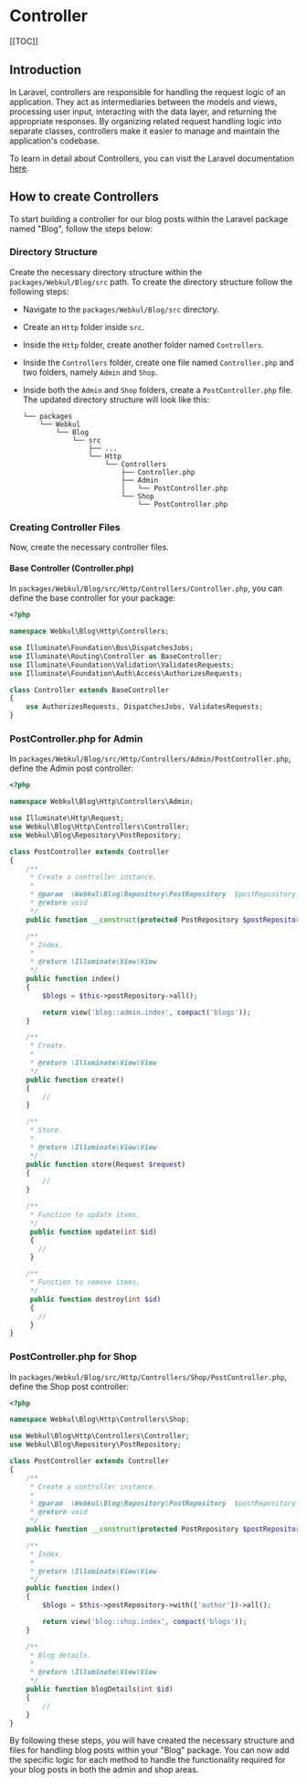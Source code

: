# Controller

[[TOC]]

## Introduction

In Laravel, controllers are responsible for handling the request logic of an application. They act as intermediaries between the models and views, processing user input, interacting with the data layer, and returning the appropriate responses. By organizing related request handling logic into separate classes, controllers make it easier to manage and maintain the application's codebase.

To learn in detail about Controllers, you can visit the Laravel documentation [here](https://laravel.com/docs/11.x/controllers).

## How to create Controllers

To start building a controller for our blog posts within the Laravel package named "Blog", follow the steps below:

### Directory Structure

Create the necessary directory structure within the `packages/Webkul/Blog/src` path. To create the directory structure follow the following steps:

- Navigate to the `packages/Webkul/Blog/src` directory.
- Create an `Http` folder inside `src`.
- Inside the `Http` folder, create another folder named `Controllers`.
- Inside the `Controllers` folder, create one file named `Controller.php` and two folders, namely `Admin` and `Shop`.
- Inside both the `Admin` and `Shop` folders, create a `PostController.php` file. The updated directory structure will look like this:

  ```
  └── packages
      └── Webkul
          └── Blog
              └── src
                  ├── ...
                  └── Http
                      └── Controllers
                          ├── Controller.php
                          ├── Admin
                          │   └── PostController.php
                          └── Shop
                              └── PostController.php
  ```

### Creating Controller Files

Now, create the necessary controller files.

#### Base Controller (Controller.php)

In `packages/Webkul/Blog/src/Http/Controllers/Controller.php`, you can define the base controller for your package:

  ```php
  <?php

  namespace Webkul\Blog\Http\Controllers;

  use Illuminate\Foundation\Bus\DispatchesJobs;
  use Illuminate\Routing\Controller as BaseController;
  use Illuminate\Foundation\Validation\ValidatesRequests;
  use Illuminate\Foundation\Auth\Access\AuthorizesRequests;

  class Controller extends BaseController
  {
      use AuthorizesRequests, DispatchesJobs, ValidatesRequests;
  }
  ```

### PostController.php for Admin

In `packages/Webkul/Blog/src/Http/Controllers/Admin/PostController.php`, define the Admin post controller:

  ```php
  <?php

  namespace Webkul\Blog\Http\Controllers\Admin;

  use Illuminate\Http\Request;
  use Webkul\Blog\Http\Controllers\Controller;
  use Webkul\Blog\Repository\PostRepository;

  class PostController extends Controller
  {
      /**
       * Create a controller instance.
       * 
       * @param  \Webkul\Blog\Repository\PostRepository  $postRepository
       * @return void
       */
      public function __construct(protected PostRepository $postRepository){}

      /**
       * Index.
       * 
       * @return \Illuminate\View\View
       */
      public function index() 
      {
          $blogs = $this->postRepository->all();

          return view('blog::admin.index', compact('blogs'));
      }

      /**
       * Create.
       * 
       * @return \Illuminate\View\View
       */
      public function create() 
      {
          //
      }

      /**
       * Store.
       * 
       * @return \Illuminate\View\View
       */
      public function store(Request $request)
      {
          //
      }

      /**
       * Function to update items.
       */
       public function update(int $id)
       {
         //
       }

      /**
       * Function to remove items.
       */
       public function destroy(int $id)
       {
         //
       }
  }
  ```

### PostController.php for Shop

In `packages/Webkul/Blog/src/Http/Controllers/Shop/PostController.php`, define the Shop post controller:

  ```php
  <?php

  namespace Webkul\Blog\Http\Controllers\Shop;

  use Webkul\Blog\Http\Controllers\Controller;
  use Webkul\Blog\Repository\PostRepository;

  class PostController extends Controller
  {
      /**
       * Create a controller instance.
       * 
       * @param  \Webkul\Blog\Repository\PostRepository  $postRepository
       * @return void
       */
      public function __construct(protected PostRepository $postRepository){}

      /**
       * Index.
       * 
       * @return \Illuminate\View\View
       */
      public function index()
      {
          $blogs = $this->postRepository->with(['author'])->all();

          return view('blog::shop.index', compact('blogs'));
      }

      /**
       * Blog details.
       * 
       * @return \Illuminate\View\View
       */
      public function blogDetails(int $id) 
      {
          //
      }
  }
  ```

By following these steps, you will have created the necessary structure and files for handling blog posts within your "Blog" package. You can now add the specific logic for each method to handle the functionality required for your blog posts in both the admin and shop areas.